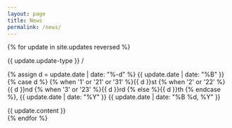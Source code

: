 ```yaml
---
layout: page
title: News
permalink: /news/
---
```

<div>
{% for update in site.updates reversed %}
    <div class="">
        <p class="inline-block mid-gray mb0 caps h6">{{ update.update-type }} /</p>
        <p class="update-time inline-block mid-gray mb0 caps h6">
        <!-- Whitespace added for readability -->
        {% assign d = update.date | date: "%-d"  %}
        {{ update.date | date: "%B" }} 
        {% case d %}
          {% when '1' or '21' or '31' %}{{ d }}st
          {% when '2' or '22' %}{{ d }}nd
          {% when '3' or '23' %}{{ d }}rd
          {% else %}{{ d }}th
          {% endcase %}, 
        {{ update.date | date: "%Y" }}
        {{ update.date | date: "%B %d, %Y" }}</p>
        {{ update.content }}
    </div>
{% endfor %}
</div>
